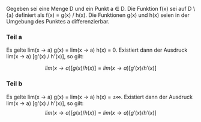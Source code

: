 Gegeben sei eine Menge D und ein Punkt a ∈ D. Die Funktion f(x) sei auf D \ {a} definiert als f(x) = g(x) / h(x). Die Funktionen g(x) und h(x) seien in der Umgebung des Punktes a differenzierbar.

### Teil a

Es gelte lim(x → a) g(x) = lim(x → a) h(x) = 0. Existiert dann der Ausdruck lim(x → a) [g'(x) / h'(x)], so gilt:

$$lim(x → a) [g(x) / h(x)] = lim(x → a) [g'(x) / h'(x)]$$

### Teil b

Es gelte lim(x → a) g(x) = lim(x → a) h(x) = ±∞. Existiert dann der Ausdruck lim(x → a) [g'(x) / h'(x)], so gilt:
$$lim(x → a) [g(x) / h(x)] = lim(x → a) [g'(x) / h'(x)]$$

